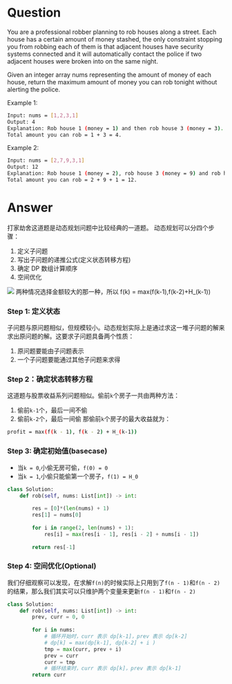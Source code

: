# Question

You are a professional robber planning to rob houses along a street. Each house has a certain amount of money stashed, the only constraint stopping you from robbing each of them is that adjacent houses have security systems connected and it will automatically contact the police if two adjacent houses were broken into on the same night.

Given an integer array nums representing the amount of money of each house, return the maximum amount of money you can rob tonight without alerting the police.

Example 1:
```bash
Input: nums = [1,2,3,1]
Output: 4
Explanation: Rob house 1 (money = 1) and then rob house 3 (money = 3).
Total amount you can rob = 1 + 3 = 4.
```

Example 2:
```bash
Input: nums = [2,7,9,3,1]
Output: 12
Explanation: Rob house 1 (money = 2), rob house 3 (money = 9) and rob house 5 (money = 1).
Total amount you can rob = 2 + 9 + 1 = 12.
```

# Answer
打家劫舍这道题是动态规划问题中比较经典的一道题。
动态规划可以分四个步骤：
1. 定义子问题
2. 写出子问题的递推公式(定义状态转移方程)
3. 确定 DP 数组计算顺序
4. 空间优化

![](https://pic.leetcode-cn.com/ccceac397062b8ac6d369506f5481be5e473d4f9b35751da7861a681bbecc3e8.jpg)
两种情况选择金额较大的那一种，所以
f(k) = max(f(k-1),f(k-2)+H_(k-1))

### Step 1: 定义状态
子问题与原问题相似，但规模较小。动态规划实际上是通过求这一堆子问题的解来求出原问题的解。这要求子问题具备两个性质：
1. 原问题要能由子问题表示
2. 一个子问题要能通过其他子问题来求得

### Step 2：确定状态转移方程
这道题与股票收益系列问题相似。偷前`k`个房子一共由两种方法：
1. 偷前`k-1`个，最后一间不偷
2. 偷前`k-2`个，最后一间偷
那偷前`k`个房子的最大收益就为：
```bash
profit = max(f(k - 1), f(k - 2) + H_(k-1))
```

### Step 3: 确定初始值(basecase)
- 当`k = 0`,小偷无房可偷，`f(0) = 0`
- 当`k = 1`,小偷只能偷第一个房子，`f(1) = H_0`

```python
class Solution:
    def rob(self, nums: List[int]) -> int:
        
        res = [0]*(len(nums) + 1)
        res[1] = nums[0]
        
        for i in range(2, len(nums) + 1):
            res[i] = max(res[i - 1], res[i - 2] + nums[i - 1])
        
        return res[-1]
```

### Step 4: 空间优化(Optional)

我们仔细观察可以发现，在求解`f(n)`的时候实际上只用到了`f(n - 1)`和`f(n - 2)`的结果，那么我们其实可以只维护两个变量来更新`f(n - 1)`和`f(n - 2)`
```python
class Solution:
    def rob(self, nums: List[int]) -> int:
        prev, curr = 0, 0
        
        for i in nums:
            # 循环开始时，curr 表示 dp[k-1]，prev 表示 dp[k-2]
            # dp[k] = max(dp[k-1], dp[k-2] + i )
            tmp = max(curr, prev + i)
            prev = curr
            curr = tmp
            # 循环结束时，curr 表示 dp[k]，prev 表示 dp[k-1]
        return curr
```
